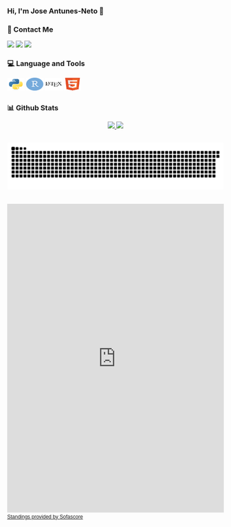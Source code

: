 ### Hi, I'm Jose Antunes-Neto 👋

### 👤 Contact Me
<div> 
  <a href="mailto:jose.neto@kellogg.northwestern.edu" target="_blank"><img src="https://img.shields.io/badge/Gmail-D14836?style=for-the-badge&logo=gmail&logoColor=white" target="_blank"></a>
    <a href="https://twitter.com/joseparreiras" target="_blank"><img src="https://img.shields.io/badge/Twitter-1DA1F2?style=for-the-badge&logo=twitter&logoColor=white" target="_blank"></a>
  <a href="https://joseparreiras.github.io" target="_blank"><img src="https://img.shields.io/badge/website-000000?style=for-the-badge&logo=googlechrome&logoColor=white" target="_blank"></a>
</div>

### 💻 Language and Tools
<div>
<img align="center" alt="Python" height="30" width="40" src="https://raw.githubusercontent.com/devicons/devicon/master/icons/python/python-original.svg">
<img align="center" alt="R" height="30" width="40" src="https://raw.githubusercontent.com/devicons/devicon/master/icons/rstudio/rstudio-plain.svg">
<img align="center" alt="Latex" height="30" width="40" src="https://raw.githubusercontent.com/devicons/devicon/master/icons/latex/latex-original.svg">
<img align="center" alt="Html" height="30" width="40" src="https://raw.githubusercontent.com/devicons/devicon/master/icons/html5/html5-original.svg">
</div>

##
   
### 📊 Github Stats

<div align="center">
  <a href="https://github.com/joseparreiras">
  <img height="150em" src="https://github-readme-stats.vercel.app/api?username=joseparreiras&show_icons=true&theme=vue&include_all_commits=true&count_private=true"/>
  <img height="150em" src="https://github-readme-stats.vercel.app/api/top-langs/?username=joseparreiras&layout=compact&langs_count=7&theme=vue"/>
</div> 
  
##
 


  ![Snake animation](https://github.com/joseparreiras/joseparreiras/blob/output/github-contribution-grid-snake.svg)
  
  
  ## 
  

<iframe id="sofa-standings-embed-83-40557" width="100%" height="717"
  src="https://www.sofascore.com/tournament/83/40557/standings/tables/embed" frameborder="0" scrolling="no" style="height:717px!important">
</iframe>
<script>
  (function (el) {
    window.addEventListener("message", (event) => {
      if (event.origin.startsWith("https://www.sofascore")) {
        if (el.id === event.data.id) {
          el.style.height = event.data.height + "px";
        }
      }
    });
  })(document.getElementById("sofa-standings-embed-83-40557"));
  </script>
<div style="font-size:12px;font-family:Arial,sans-serif">Standings provided by <a target="_blank" href="https://www.sofascore.com/">Sofascore</a></div>
